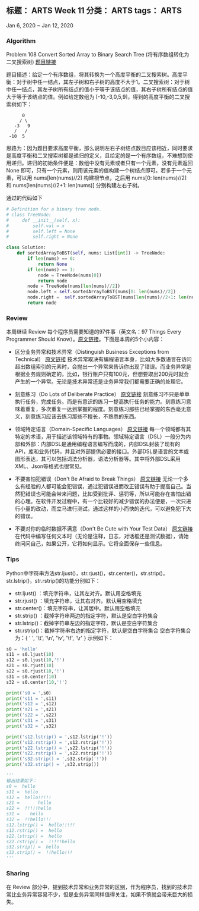 标题： ARTS Week 11
分类： ARTS
tags： ARTS
-----------------------------------

Jan 6, 2020 ~ Jan 12, 2020
### Algorithm
Problem 108 Convert Sorted Array to Binary Search Tree (将有序数组转化为二叉搜索树)  [题目链接](https://leetcode-cn.com/problems/convert-sorted-array-to-binary-search-tree/)

题目描述：给定一个有序数组，将其转换为一个高度平衡的二叉搜索树。高度平衡：对于树中任一结点，其左子树和右子树的高度不大于1。二叉搜索树：对于树中任一结点，其左子树所有结点的值小于等于该结点的值，其右子树所有结点的值大于等于该结点的值。例如给定数组为 [-10,-3,0,5,9]，得到的高度平衡的二叉搜索树如下：
```
      0
     / \
   -3   9
   /   /
 -10  5
```
思路为：因为题目要求高度平衡，那么说明左右子树结点数目应该相近，同时要求是高度平衡和二叉搜索树都是递归的定义，且给定的是一个有序数组，不难想到使用递归。递归的初始条件便是：数组中没有元素或者只有一个元素，没有元素返回 None 即可，只有一个元素，则用该元素的值构建一个树结点即可。若多于一个元素，可以用 nums[len(nums)//2] 构建根节点，之后用 nums[0: len(nums)//2] 和 nums[len(nums)//2+1: len(nums)] 分别构建左右子树。

通过的代码如下
```python
# Definition for a binary tree node.
# class TreeNode:
#     def __init__(self, x):
#         self.val = x
#         self.left = None
#         self.right = None

class Solution:
    def sortedArrayToBST(self, nums: List[int]) -> TreeNode:
        if len(nums) == 0:
            return None
        if len(nums) == 1:
            node = TreeNode(nums[0])
            return node
        node = TreeNode(nums[len(nums)//2])
        node.left = self.sortedArrayToBST(nums[0: len(nums)//2])
        node.right =  self.sortedArrayToBST(nums[len(nums)//2+1: len(nums)])
        return node
```

### Review
本周继续 Review 每个程序员需要知道的97件事（英文名：97 Things Every Programmer Should Know）。[原文链接](https://97-things-every-x-should-know.gitbooks.io/97-things-every-programmer-should-know/content/en/)。下面是本周的5个小内容：
- 区分业务异常和技术异常（Distinguish Business Exceptions from Technical） [原文链接](https://97-things-every-x-should-know.gitbooks.io/97-things-every-programmer-should-know/content/en/thing_21/)
技术异常取决有编程语言本身，比如大多数语言在访问超出数组索引的元素时，会抛出一个异常来告诉你出现了错误。而业务异常是根据业务规则确定的，比如，银行账户只有100元，但想要取出200元时就会产生的一个异常。无论是技术异常还是业务异常我们都需要正确的处理它。

- 刻意练习（Do Lots of Deliberate Practice） [原文链接](https://97-things-every-x-should-know.gitbooks.io/97-things-every-programmer-should-know/content/en/thing_22/)
刻意练习不只是单单执行任务，完成任务。而是有意识的练习一提高执行任务的能力。刻意练习意味着重复，多次重复一达到掌握的程度。刻意练习那些已经掌握的东西毫无意义，刻意练习应该去练习那些不擅长，不熟悉的东西。

- 领域特定语言（Domain-Specific Languages） [原文链接](https://97-things-every-x-should-know.gitbooks.io/97-things-every-programmer-should-know/content/en/thing_23/)
每一个领域都有其特定的术语，用于描述该领域特有的事物。领域特定语言（DSL）一般分为内部和外部：内部DSL是通用编程语言编写而成的，内部DSL封装了现有的API，库和业务代码，并且对外部提供必要的接口。外部DSL是语言的文本或图形表达，其可以包括词法分析器，语法分析器等。其中将外部DSL采用XML、Json等格式也很常见。

- 不要害怕犯错误（Don't Be Afraid to Break Things） [原文链接](https://97-things-every-x-should-know.gitbooks.io/97-things-every-programmer-should-know/content/en/thing_24/)
无论一个多么有经验的人都可能会犯错误，通过犯错误进而改正错误有助于提高自己。当然犯错误也可能会带来问题，比如受到批评、惩罚等，所以可能存在害怕出错的心理。在软件开发过程中，有一个比较好的减少错误的办法便是，一次只进行小量的改动，而立马进行测试，通过这样的小而快的迭代，可以避免犯下大的错误。

- 不要对你的临时数据不满意（Don't Be Cute with Your Test Data） [原文链接](https://97-things-every-x-should-know.gitbooks.io/97-things-every-programmer-should-know/content/en/thing_25/)
在代码中编写任何文本时（无论是注释，日志，对话框还是测试数据），请始终问问自己，如果公开，它将如何显示。它将全面保存一些信息。

### Tips
Python中字符串方法str.ljust()，str.rjust()，str.center()，str.strip()，str.lstrip()，str.rstrip()的功能分别如下：
- str.ljust() ：填充字符串，让其左对齐。默认用空格填充
- str.rjust() ：填充字符串，让其右对齐。默认用空格填充
- str.center()：填充字符串，让其居中。默认用空格填充
- str.strip() ：截掉字符串两边的指定字符，默认是空白字符集合 
- str.lstrip()：截掉字符串左边的指定字符，默认是空白字符集合
- str.rstrip()：截掉字符串右边的指定字符，默认是空白字符集合
空白字符集合为：{ ' ', '\t', '\n', '\v', '\f', '\r' }
示例如下：
```python
s0 = 'hello'
s11 = s0.ljust(10)
s12 = s0.ljust(10,'!')
s21 = s0.rjust(10)
s22 = s0.rjust(10,'!')
s31 = s0.center(10)
s32 = s0.center(10,'!')

print('s0 = ',s0)
print('s11 = ',s11)
print('s12 = ',s12)
print('s21 = ',s21)
print('s22 = ',s22)
print('s31 = ',s31)
print('s32 = ',s32)

print('s12.lstrip() = ',s12.lstrip('!'))
print('s12.rstrip() = ',s12.rstrip('!'))
print('s22.lstrip() = ',s22.lstrip('!'))
print('s22.rstrip() = ',s22.rstrip('!'))
print('s32.strip() = ',s32.strip('!'))
print('s32.strip() = ',s32.strip())

'''
输出结果如下：
s0 =  hello
s11 =  hello     
s12 =  hello!!!!!
s21 =       hello
s22 =  !!!!!hello
s31 =    hello   
s32 =  !!hello!!!
s12.lstrip() =  hello!!!!!
s12.rstrip() =  hello
s22.lstrip() =  hello
s22.rstrip() =  !!!!!hello
s32.strip() =  hello
s32.strip() =  !!hello!!!
'''
```

### Sharing
在 Review 部分中，提到技术异常和业务异常的区别，作为程序员，找到的技术异常比业务异常容易不少，但是业务异常同样值得关注，如果不慎就会带来巨大的损失。
